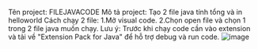 Tên project: FILEJAVACODE
Mô tả project: Tạo 2 file java tính tổng và in helloworld
Cách chạy 2 file:
  1.Mở visual code.
  2.Chọn open file và chọn 1 trong 2 file java muốn chạy.
Lưu ý:
Trước khi chạy code cần vào extension và tải về "Extension Pack for Java" để hỗ trợ debug và run code.
![image](https://github.com/LqTan/LAB02/assets/116967689/de1f06c8-1ef7-49f3-b5cf-05e644432c3f)
